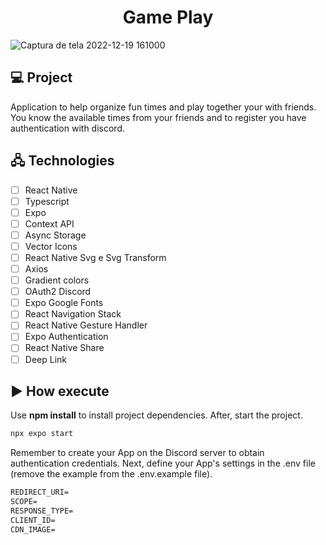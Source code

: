 <h1 align="center">
  Game Play
</h1>

![Captura de tela 2022-12-19 161000](https://user-images.githubusercontent.com/105434742/208501595-ac5774c0-5137-4bd1-9f99-74a6b100f914.png)


## 💻 Project

Application to help organize fun times and play together your with friends. You know the available times from your friends and to register you have authentication with discord.

## 🖧 Technologies

-   [ ] React Native
-   [ ] Typescript
-   [ ] Expo
-   [ ] Context API
-   [ ] Async Storage
-   [ ] Vector Icons
-   [ ] React Native Svg e Svg Transform
-   [ ] Axios
-   [ ] Gradient colors
-   [ ] OAuth2 Discord 
-   [ ] Expo Google Fonts
-   [ ] React Navigation Stack
-   [ ] React Native Gesture Handler
-   [ ] Expo Authentication
-   [ ] React Native Share
-   [ ] Deep Link

## ▶️ How execute

Use **npm install** to install project dependencies.
After, start the project.

```cl
npx expo start
```

Remember to create your App on the Discord server to obtain authentication credentials. Next, define your App's settings in the .env file (remove the example from the .env.example file).
 
 ```cl
REDIRECT_URI=
SCOPE=
RESPONSE_TYPE=
CLIENT_ID=
CDN_IMAGE=
```
